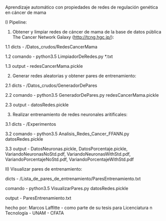 Aprendizaje automático con propiedades de redes de regulación genética en cáncer de mama

I) Pipeline:


1. Obtener y limpiar redes de cáncer de mama de la base de datos pública The Cancer Network Galaxy (http://tcng.hgc.jp/):

1.1 dicts - /Datos_crudos/RedesCancerMama

1.2 comando - python3.5 LimpiadorDeRedes.py \*.txt

1.3 output - redesCancerMama.pickle


2. Generar redes aleatorias y obtener pares de entrenamiento:

2.1 dicts - /Datos_crudos/GeneradorDePares

2.2 comando - python3.5 GeneradorDePares.py redesCancerMama.pickle

2.3 output - datosRedes.pickle


3. Realizar entrenamiento de redes neuronales aritificales:

3.1 dicts - /Experimentos

3.2 comando - python3.5 Analisis_Redes_Cancer_FFANN.py datosRedes.pickle

3.3 output - DatosNeuronas.pickle, DatosPorcentaje.pickle, VariandoNeuronasNoStd.pdf, VariandoNeuronasWithStd.pdf, VariandoPorcentajeNoStd.pdf, VariandoPorcentajeWithStd.pdf


II) Visualizar pares de entrenamiento:

dicts - /Lista_de_pares_de_entrenamiento/ParesEntrenamiento.txt

comando - python3.5 VisualizarPares.py datosRedes.pickle

output - ParesEntrenamiento.txt


hecho por: Marcos Laffitte - como parte de su tesis para Licenciatura n Tecnología - UNAM - CFATA
